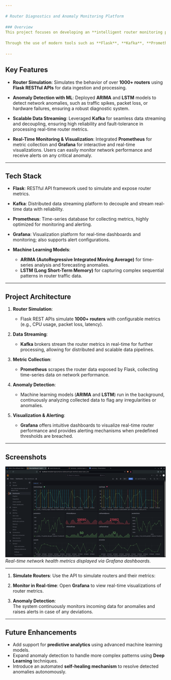 ```yaml
---

# Router Diagnostics and Anomaly Monitoring Platform

### Overview
This project focuses on developing an **intelligent router monitoring platform** to simulate and analyze the behavior of 1000+ routers in real-time. The platform integrates **Machine Learning** for detecting anomalies, ensuring proactive monitoring and enhanced network reliability.

Through the use of modern tools such as **Flask**, **Kafka**, **Prometheus**, **Grafana**, and **Random Forest**, the system captures, processes, and visualizes network health metrics in a highly scalable and efficient manner.

---
```


## Key Features

- **Router Simulation**: Simulates the behavior of over **1000+ routers** using **Flask RESTful APIs** for data ingestion and processing.
  
- **Anomaly Detection with ML**: Deployed **ARIMA** and **LSTM** models to detect network anomalies, such as traffic spikes, packet loss, or hardware failures, ensuring a robust diagnostic system.
  
- **Scalable Data Streaming**: Leveraged **Kafka** for seamless data streaming and decoupling, ensuring high reliability and fault-tolerance in processing real-time router metrics.

- **Real-Time Monitoring & Visualization**: Integrated **Prometheus** for metric collection and **Grafana** for interactive and real-time visualizations. Users can easily monitor network performance and receive alerts on any critical anomaly.

---

## Tech Stack

- **Flask**: RESTful API framework used to simulate and expose router metrics.
  
- **Kafka**: Distributed data streaming platform to decouple and stream real-time data with reliability.
  
- **Prometheus**: Time-series database for collecting metrics, highly optimized for monitoring and alerting.
  
- **Grafana**: Visualization platform for real-time dashboards and monitoring; also supports alert configurations.

- **Machine Learning Models**:
  - **ARIMA (AutoRegressive Integrated Moving Average)** for time-series analysis and forecasting anomalies.
  - **LSTM (Long Short-Term Memory)** for capturing complex sequential patterns in router traffic data.

---

## Project Architecture

1. **Router Simulation**: 
   - Flask REST APIs simulate **1000+ routers** with configurable metrics (e.g., CPU usage, packet loss, latency).
   
2. **Data Streaming**:
   - **Kafka** brokers stream the router metrics in real-time for further processing, allowing for distributed and scalable data pipelines.
   
3. **Metric Collection**:
   - **Prometheus** scrapes the router data exposed by Flask, collecting time-series data on network performance.
   
4. **Anomaly Detection**:
   - Machine learning models (**ARIMA** and **LSTM**) run in the background, continuously analyzing collected data to flag any irregularities or anomalies.
   
5. **Visualization & Alerting**:
   - **Grafana** offers intuitive dashboards to visualize real-time router performance and provides alerting mechanisms when predefined thresholds are breached.

---

## Screenshots

![Grafana Dashboard](./screenshots/grafana_dashboard.png)  
*Real-time network health metrics displayed via Grafana dashboards.*

---

1. **Simulate Routers**: 
   Use the API to simulate routers and their metrics:
  

2. **Monitor in Real-time**:
   Open **Grafana** to view real-time visualizations of router metrics.

3. **Anomaly Detection**:  
   The system continuously monitors incoming data for anomalies and raises alerts in case of any deviations.

---

## Future Enhancements

- Add support for **predictive analytics** using advanced machine learning models.
- Expand anomaly detection to handle more complex patterns using **Deep Learning** techniques.
- Introduce an automated **self-healing mechanism** to resolve detected anomalies autonomously.


